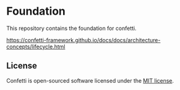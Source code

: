 # Foundation

This repository contains the foundation for confetti.

https://confetti-framework.github.io/docs/docs/architecture-concepts/lifecycle.html

## License

Confetti is open-sourced software licensed under the [MIT license](https://opensource.org/licenses/MIT).
